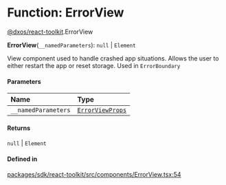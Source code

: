 # Function: ErrorView

[@dxos/react-toolkit](../modules/dxos_react_toolkit.md).ErrorView

**ErrorView**(`__namedParameters`): ``null`` \| `Element`

View component used to handle crashed app situations.
Allows the user to either restart the app or reset storage.
Used in `ErrorBoundary`

#### Parameters

| Name | Type |
| :------ | :------ |
| `__namedParameters` | [`ErrorViewProps`](../interfaces/dxos_react_toolkit.ErrorViewProps.md) |

#### Returns

``null`` \| `Element`

#### Defined in

[packages/sdk/react-toolkit/src/components/ErrorView.tsx:54](https://github.com/dxos/dxos/blob/db8188dae/packages/sdk/react-toolkit/src/components/ErrorView.tsx#L54)
